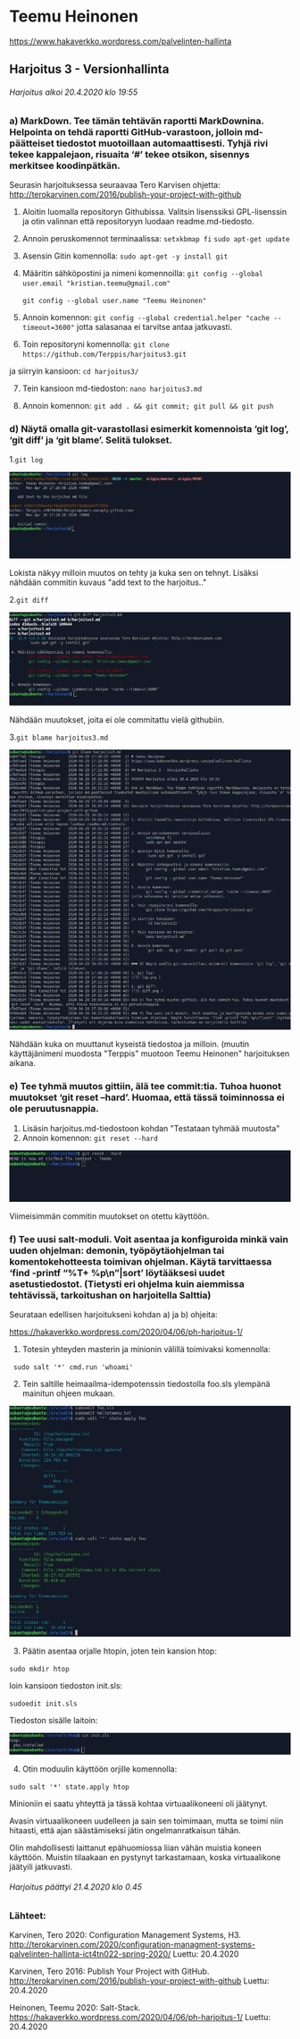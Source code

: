 # Teemu Heinonen
https://www.hakaverkko.wordpress.com/palvelinten-hallinta

## Harjoitus 3 - Versionhallinta

###### Harjoitus alkoi 20.4.2020 klo 19:55
 
### a) MarkDown. Tee tämän tehtävän raportti MarkDownina. Helpointa on tehdä raportti GitHub-varastoon, jolloin md-päätteiset tiedostot muotoillaan automaattisesti. Tyhjä rivi tekee kappalejaon, risuaita ‘#’ tekee otsikon, sisennys merkitsee koodinpätkän.

Seurasin harjoituksessa seuraavaa Tero Karvisen ohjetta:
http://terokarvinen.com/2016/publish-your-project-with-github

1. Aloitin luomalla repositoryn Githubissa. Valitsin lisenssiksi GPL-lisenssin ja otin valinnan että repositoryyn luodaan readme.md-tiedosto. 

2. Annoin peruskomennot terminaalissa:
	`setxkbmap fi`
	`sudo apt-get update`

3. Asensin Gitin komennolla:
	 `sudo apt-get -y install git`

4. Määritin sähköpostini ja nimeni komennoilla:
	`git config --global user.email "kristian.teemu@gmail.com"`

	`git config --global user.name "Teemu Heinonen"`

5. Annoin komennon:
	`git config --global credential.helper "cache --timeout=3600"`
jotta salasanaa ei tarvitse antaa jatkuvasti.

6. Toin repositoryni komennolla:
	`git clone https://github.com/Terppis/harjoitus3.git`

ja siirryin kansioon:
	 `cd harjoitus3/ `

7. Tein kansioon md-tiedoston:
	`nano harjoitus3.md`

8. Annoin komennon:
	 `git add . && git commit; git pull && git push`


### d) Näytä omalla git-varastollasi esimerkit komennoista ‘git log’, ‘git diff’ ja ‘git blame’. Selitä tulokset.
1.`git log`

![]( log.png )

Lokista näkyy milloin muutos on tehty ja kuka sen on tehnyt. Lisäksi nähdään commitin kuvaus "add text to the harjoitus.."

2.`git diff`
 
![]( diff.png )

Nähdään muutokset, joita ei ole commitattu vielä githubiin.

3.`git blame harjoitus3.md`

![]( blame.png )

Nähdään kuka on muuttanut kyseistä tiedostoa ja milloin. (muutin käyttäjänimeni muodosta "Terppis" muotoon Teemu Heinonen" harjoituksen aikana.

### e) Tee tyhmä muutos gittiin, älä tee commit:tia. Tuhoa huonot muutokset ‘git reset –hard’. Huomaa, että tässä toiminnossa ei ole peruutusnappia.

1. Lisäsin harjoitus.md-tiedostoon kohdan "Testataan tyhmää muutosta"
2. Annoin komennon: `git reset --hard `

![]( reset.png )

Viimeisimmän commitin muutokset on otettu käyttöön.

### f) Tee uusi salt-moduli. Voit asentaa ja konfiguroida minkä vain uuden ohjelman: demonin, työpöytäohjelman tai komentokehotteesta toimivan ohjelman. Käytä tarvittaessa ‘find -printf “%T+ %p\n”|sort’ löytääksesi uudet asetustiedostot. (Tietysti eri ohjelma kuin aiemmissa tehtävissä, tarkoitushan on harjoitella Salttia)

Seurataan edellisen harjoitukseni kohdan a) ja b) ohjeita:

https://hakaverkko.wordpress.com/2020/04/06/ph-harjoitus-1/

1. Totesin yhteyden masterin ja minionin välillä toimivaksi komennolla:

` sudo salt '*' cmd.run 'whoami'`

2. Tein saltille heimaailma-idempotenssin tiedostolla foo.sls ylempänä mainitun ohjeen mukaan.

![]( helloworld.png )

3. Päätin asentaa orjalle htopin, joten tein kansion htop:

`sudo mkdir htop`

loin kansioon tiedoston init.sls:

`sudoedit init.sls`

Tiedoston sisälle laitoin:

![]( initsls.png )

4. Otin moduulin käyttöön orjille komennolla:

`sudo salt '*' state.apply htop`

Minioniin ei saatu yhteyttä ja tässä kohtaa virtuaalikoneeni oli jäätynyt.

Avasin virtuaalikoneen uudelleen ja sain sen toimimaan, mutta se toimi niin hitaasti, että ajan säästämiseksi jätin ongelmanratkaisun tähän.

Olin mahdollisesti laittanut epähuomiossa liian vähän muistia koneen käyttöön. Muistin tilaakaan en pystynyt tarkastamaan, koska virtuaalikone jäätyili jatkuvasti.

###### Harjoitus päättyi 21.4.2020 klo 0.45

### Lähteet:

Karvinen, Tero 2020: Configuration Management Systems, H3.
http://terokarvinen.com/2020/configuration-managment-systems-palvelinten-hallinta-ict4tn022-spring-2020/
Luettu: 20.4.2020

Karvinen, Tero 2016: Publish Your Project with GitHub. 
http://terokarvinen.com/2016/publish-your-project-with-github
Luettu: 20.4.2020


Heinonen, Teemu 2020: Salt-Stack. 
https://hakaverkko.wordpress.com/2020/04/06/ph-harjoitus-1/
Luettu: 20.4.2020


